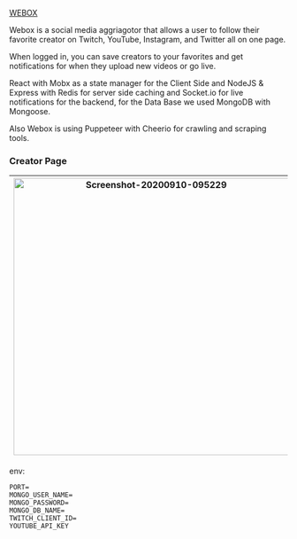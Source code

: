 [WEBOX](https://webox-hub.com/)

Webox is a social media aggriagotor that allows a user to follow their favorite creator on Twitch, YouTube, Instagram, and Twitter all on one page.

When logged in, you can save creators to your favorites and get notifications for when 
they upload new videos or go live.

React with Mobx as a state manager for the Client Side and NodeJS & Express
with Redis for server side caching and Socket.io for live notifications for the backend,
for the Data Base we used MongoDB with Mongoose. 

Also Webox is using Puppeteer with Cheerio for crawling and scraping tools.

### Creator Page
| <a href="https://ibb.co/xsdG7vF"><img src="https://i.ibb.co/pP5ZLDh/Screenshot-20200910-095229.jpg" alt="Screenshot-20200910-095229" border="0" height="500px"></a>  | <a href="https://ibb.co/ykTTMg7"><img src="https://i.ibb.co/7pccTrL/Screenshot-20200910-095253.jpg" alt="Screenshot-20200910-095253" border="0" height="500px"></a> | <a href="https://ibb.co/55g5MRc"><img src="https://i.ibb.co/K9p90ry/Screenshot-20200910-095303.jpg" alt="Screenshot-20200910-095303" border="0" height="500px"></a> |<a href="https://ibb.co/FqQRycB"><img src="https://i.ibb.co/dJN8VXQ/Screenshot-20200910-095310.jpg" alt="Screenshot-20200910-095310" border="0" height="500px"></a> |
| ------------- | ------------- |------------- | -------------|







env:
```
PORT=
MONGO_USER_NAME=
MONGO_PASSWORD=
MONGO_DB_NAME=
TWITCH_CLIENT_ID=
YOUTUBE_API_KEY
```
